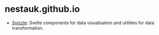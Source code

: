# nestauk.github.io

- [Svizzle](https://nestauk.github.io/svizzle): Svelte components for data visualisation and utilities for data transformation.
